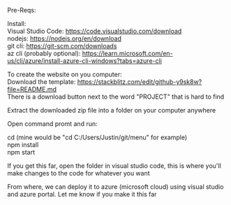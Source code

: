 Pre-Reqs:

Install:<br>
Visual Studio Code: https://code.visualstudio.com/download<br>
nodejs: https://nodejs.org/en/download<br>
git cli: https://git-scm.com/downloads<br>
az cli (probably optional): https://learn.microsoft.com/en-us/cli/azure/install-azure-cli-windows?tabs=azure-cli<br>

To create the website on you computer:<br>
Download the template: https://stackblitz.com/edit/github-y9sk8w?file=README.md<br>
There is a download button next to the word "PROJECT" that is hard to find<br>

Extract the downloaded zip file into a folder on your computer anywhere<br>

Open command promt and  run:<br>

cd <path to the project you just created> (mine would be "cd C:/Users/Justin/git/menu" for example)<br>
npm install<br>
npm start<br>

If you get this far, open the folder in visual studio code, this is where you'll make changes to the code for whatever you want<br>

From where, we can deploy it to azure (microsoft cloud) using visual studio and azure portal. Let me know if you make it this far<br>

